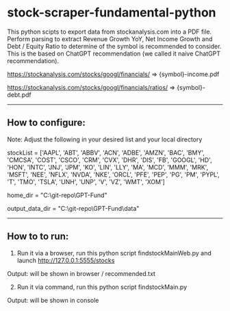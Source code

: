 # stock-scraper-fundamental-python
This python scipts to export data from stockanalysis.com into a PDF file. Perform parsing to extract Revenue Growth YoY, Net Income Growth and Debt / Equity Ratio
to determine of the symbol is recommended to consider. This is the based on ChatGPT recommendation (we called it naive ChatGPT recommendation).

https://stockanalysis.com/stocks/googl/financials/  => {symbol}-income.pdf

https://stockanalysis.com/stocks/googl/financials/ratios/ => {symbol}-debt.pdf


-----------------
How to configure:
-----------------
Note: Adjust the following in your desired list and your local directory

stockList = ['AAPL', 'ABT', 'ABBV', 'ACN', 'ADBE', 'AMZN', 'BAC', 'BMY', 'CMCSA', 'COST', 'CSCO', 'CRM', 'CVX', 'DHR', 'DIS', 'FB', 'GOOGL', 'HD', 'HON', 'INTC', 'JNJ', 'JPM', 'KO', 'LIN', 'LLY', 'MA', 'MCD', 'MMM', 'MRK', 'MSFT', 'NEE', 'NFLX', 'NVDA', 'NKE', 'ORCL', 'PFE', 'PEP', 'PG', 'PM', 'PYPL', 'T', 'TMO', 'TSLA', 'UNH', 'UNP', 'V', 'VZ', 'WMT', 'XOM']

home_dir = "C:\git-repo\GPT-Fund"

output_data_dir = "C:\git-repo\GPT-Fund\data"

-----------------
How to to run:
-----------------
1) Run it via a browser, run this python script findstockMainWeb.py and launch http://127.0.0.1:5555/stocks

Output: will be shown in browser / recommended.txt

2) Run it via command, run this python script findstockMain.py 

Output: will be shown in console
